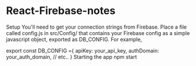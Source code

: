 # React-Firebase-notes

Setup
You'll need to get your connection strings from Firebase. Place a file called config.js in src/Config/ that contains your Firebase config as a simple javascript object, exported as DB_CONFIG. For example,

export const DB_CONFIG ={
  apiKey: your_api_key,
  authDomain: your_auth_domain,
  // etc..
}
Starting the app
npm start
